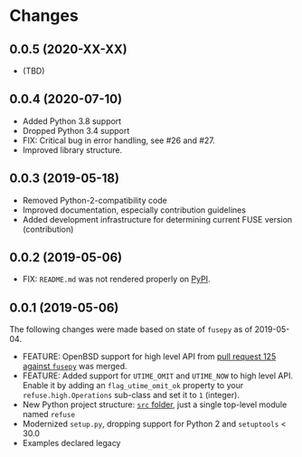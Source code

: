 # Changes

## 0.0.5 (2020-XX-XX)

- (TBD)

## 0.0.4 (2020-07-10)

- Added Python 3.8 support
- Dropped Python 3.4 support
- FIX: Critical bug in error handling, see #26 and #27.
- Improved library structure.

## 0.0.3 (2019-05-18)

- Removed Python-2-compatibility code
- Improved documentation, especially contribution guidelines
- Added development infrastructure for determining current FUSE version (contribution)

## 0.0.2 (2019-05-06)

- FIX: `README.md` was not rendered properly on [PyPI](https://pypi.python.org/pypi/refuse).

## 0.0.1 (2019-05-06)

The following changes were made based on state of `fusepy` as of 2019-05-04.

- FEATURE: OpenBSD support for high level API from [pull request 125 against `fusepy`](https://github.com/fusepy/fusepy/pull/125) was merged.
- FEATURE: Added support for `UTIME_OMIT` and `UTIME_NOW` to high level API. Enable it by adding an `flag_utime_omit_ok` property to your `refuse.high.Operations` sub-class and set it to `1` (integer).
- New Python project structure: [`src` folder](https://blog.ionelmc.ro/2014/05/25/python-packaging/), just a single top-level module named `refuse`
- Modernized `setup.py`, dropping support for Python 2 and `setuptools` < 30.0
- Examples declared legacy
